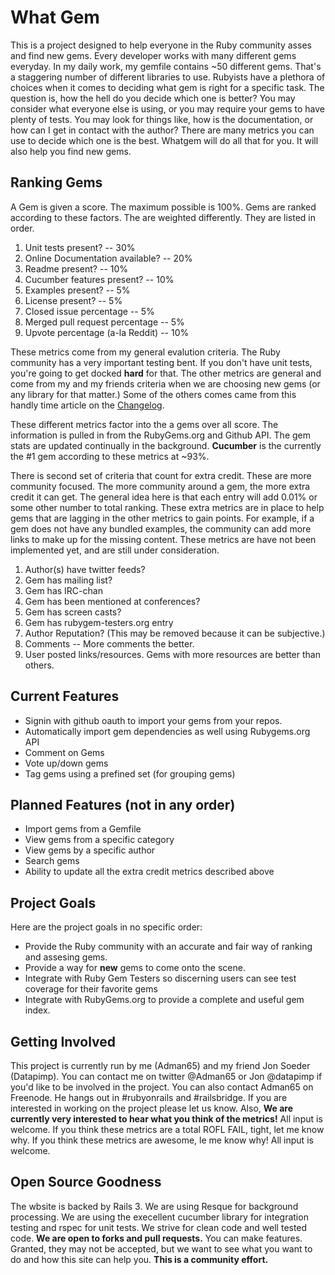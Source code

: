 # What Gem

This is a project designed to help everyone in the Ruby community asses and find new gems.
Every developer works with many different gems everyday. In my daily work, my gemfile
contains ~50 different gems. That's a staggering number of different libraries to use.
Rubyists have a plethora of choices when it comes to deciding what gem is right for a
specific task. The question is, how the hell do you decide which one is better? 
You may consider what everyone else is using, or you may require your gems to have
plenty of tests. You may look for things like, how is the documentation, or how 
can I get in contact with the author? There are many metrics you can use to decide
which one is the best. Whatgem will do all that for you. It will also help you
find new gems.

## Ranking Gems

A Gem is given a score. The maximum possible is 100%. Gems are ranked according
to these factors. The are weighted differently. They are listed in order.

  1. Unit tests present? -- 30%
  2. Online Documentation available? -- 20%
  3. Readme present? -- 10%
  4. Cucumber features present? -- 10%
  5. Examples present? -- 5%
  6. License present? -- 5%
  7. Closed issue percentage -- 5%
  8. Merged pull request percentage -- 5%
  9. Upvote percentage (a-la Reddit) -- 10%

These metrics come from my general evalution criteria. The Ruby community has a very 
important testing bent. If you don't have unit tests, you're going to get docked **hard** for that.
The other metrics are general and come from my and my friends criteria when we are choosing 
new gems (or any library for that matter.) Some of the others comes came from this handly 
time article on the [Changelog](http://thechangelog.com/post/3032074343/top-ten-reasons-why-i-wont-use-your-open-source-project).

These different metrics factor into the a gems over all score. The information
is pulled in from the RubyGems.org and Github API. The gem stats are updated 
continually in the background. **Cucumber** is the currently the #1 gem according to these metrics at ~93%.

There is second set of criteria that count for extra credit. These are more community focused. 
The more community around a gem, the more extra credit it can get. The general idea here is that
each entry will add 0.01% or some other number to total ranking. These extra metrics are in place
to help gems that are lagging in the other metrics to gain points. For example, if a gem does not have
any bundled examples, the community can add more links to make up for the missing content. These metrics 
are have not been implemented yet, and are still under consideration.

  1. Author(s) have twitter feeds?
  2. Gem has mailing list?
  3. Gem has IRC-chan
  4. Gem has been mentioned at conferences?
  5. Gem has screen casts?
  6. Gem has rubygem-testers.org entry 
  7. Author Reputation? (This may be removed because it can be subjective.)
  8. Comments -- More comments the better. 
  9. User posted links/resources. Gems with more resources are better than others.


## Current Features

  * Signin with github oauth to import your gems from your repos.
  * Automatically import gem dependencies as well using Rubygems.org API
  * Comment on Gems
  * Vote up/down gems
  * Tag gems using a prefined set (for grouping gems)

## Planned Features (not in any order)

  * Import gems from a Gemfile
  * View gems from a specific category
  * View gems by a specific author
  * Search gems
  * Ability to update all the extra credit metrics described above

## Project Goals

Here are the project goals in no specific order:

  * Provide the Ruby community with an accurate and fair way of ranking and assesing gems.
  * Provide a way for **new** gems to come onto the scene.
  * Integrate with Ruby Gem Testers so discerning users can see test coverage for their favorite gems
  * Integrate with RubyGems.org to provide a complete and useful gem index.

## Getting Involved

This project is currently run by me (Adman65) and my friend Jon Soeder (Datapimp). 
You can contact me on twitter @Adman65 or Jon @datapimp if you'd like to be involved in the project. 
You can also contact Adman65 on Freenode. He hangs out in #rubyonrails and #railsbridge.
If you are interested in working on the project please let us know. Also, **We are currently very 
interested to hear what you think of the metrics!** All input is welcome. If you think these metrics
are a total ROFL FAIL, tight, let me know why. If you think these metrics are awesome, le me know why!
All input is welcome.

## Open Source Goodness

The wbsite is backed by Rails 3. We are using Resque for background processing. We are using the
execellent cucumber library for integration testing and rspec for unit tests. We strive for clean code
and well tested code. **We are open to forks and pull requests.** You can make features. Granted, they 
may not be accepted, but we want to see what you want to do and how this site can help you.
**This is a community effort.**
